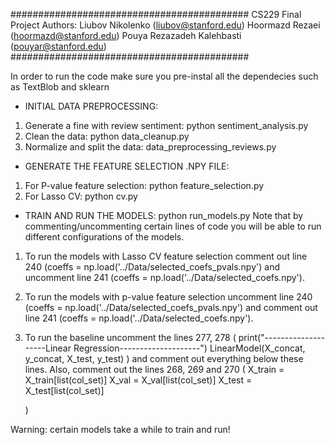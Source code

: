 ###########################################
CS229 Final Project
Authors:
Liubov Nikolenko (liubov@stanford.edu)
Hoormazd Rezaei (hoormazd@stanford.edu)
Pouya Rezazadeh Kalehbasti (pouyar@stanford.edu)
###########################################

In order to run the code make sure you pre-instal all the dependecies such as
TextBlob and sklearn

+ INITIAL DATA PREPROCESSING:
1. Generate a fine with review sentiment: python sentiment_analysis.py
2. Clean the data: python data_cleanup.py
3. Normalize and split the data: data_preprocessing_reviews.py

+ GENERATE THE FEATURE SELECTION .NPY FILE:
1. For P-value feature selection: python feature_selection.py
2. For Lasso CV: python cv.py

+ TRAIN AND RUN THE MODELS:
python run_models.py
Note that by commenting/uncommenting certain lines of code you will be able to
run different configurations of the models.
1. To run the models with Lasso CV feature selection comment out line 240
(coeffs = np.load('../Data/selected_coefs_pvals.npy') and uncomment line 241
(coeffs = np.load('../Data/selected_coefs.npy').
2. To run the models with p-value feature selection uncomment line 240
(coeffs = np.load('../Data/selected_coefs_pvals.npy') and comment out line 241
(coeffs = np.load('../Data/selected_coefs.npy').
3. To run the baseline uncomment the lines 277, 278
    (
    print("--------------------Linear Regression--------------------")
    LinearModel(X_concat, y_concat, X_test, y_test)
    )
    and comment out everything below these lines. Also, comment out the lines 268,
    269 and 270 (
    X_train = X_train[list(col_set)]
    X_val = X_val[list(col_set)]
    X_test = X_test[list(col_set)]
    
    )

Warning: certain models take a while to train and run!
